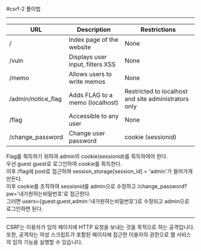 #csrf-2 풀이법

---

| URL                | Description                      | Restrictions                                         |
| ------------------ | -------------------------------- | ---------------------------------------------------- |
| /                  | Index page of the website        | None                                                 |
| /vuln              | Displays user input, filters XSS | None                                                 |
| /memo              | Allows users to write memos      | None                                                 |
| /admin/notice_flag | Adds FLAG to a memo (localhost)  | Restricted to localhost and site administrators only |
| /flag              | Accessible to any user           | None                                                 |
| /change_password   | Change user password             | cookie (sessionid)                                   |

Flag를 흭득하기 위하여 admin의 cookie(sessionid)를 흭득하여야 한다. <br>
우선 guest guest로 로그인하여 cookie를 흭득한다.<br>
이후 /flag에 post로 접근하여 session_storage[session_id] = 'admin'가 들어가게 만든다. <br>
이후 cookie를 조작하여 sessionid를 admin으로 수정하고 /change_password?pw='내가원하는비밀번호'로 접근한다.<br>
그러면 users={guest:guest,admin:'내가원하는비밀번호'}로 수정되고 admin으로 로그인하면 된다.<br>

---

CSRF는 이용자가 임의 페이지에 HTTP 요청을 보내는 것을 목적으로 하는 공격입니다. <br>
또한, 공격자는 악성 스크립트가 포함된 페이지에 접근한 이용자의 권한으로 웹 서비스의 임의 기능을 실행할 수 있습니다.
